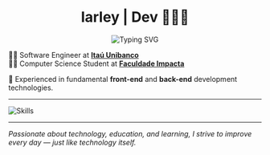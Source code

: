 <h1 align="center">Iarley | Dev 👨🏻‍💻</h1>

<p align="center">
  <img src="https://readme-typing-svg.herokuapp.com?lines=Eat;Code;Sleep;Repeat!&font=Verdana&duration=2000&pause=100&color=11B4F7&center=true&width=280&height=40" alt="Typing SVG" />
</p>


👨‍💻 Software Engineer at [**Itaú Unibanco**](https://www.itau.com.br)<br>
👨‍🎓 Computer Science Student at [**Faculdade Impacta**](https://www.impacta.edu.br)

🚀 Experienced in fundamental **front-end** and **back-end** development technologies.

<hr>

![Skills](https://skillicons.dev/icons?i=js,git,mysql,postgres,nodejs,react,py,java,aws,spring,docker,terraform)

---

_Passionate about technology, education, and learning, I strive to improve every day — just like technology itself._

